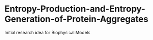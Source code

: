 # Entropy-Production-and-Entropy-Generation-of-Protein-Aggregates
Initial research idea for Biophysical Models
